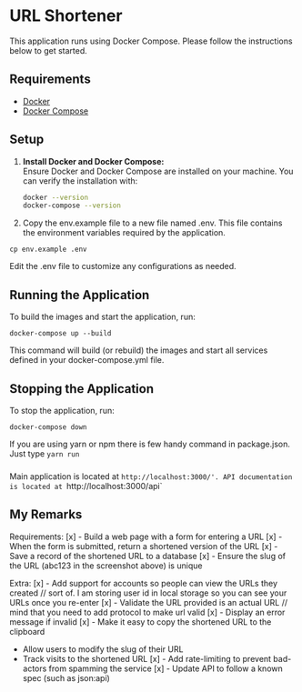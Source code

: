 # URL Shortener

This application runs using Docker Compose. Please follow the instructions below to get started.

## Requirements

- [Docker](https://docs.docker.com/get-docker/)
- [Docker Compose](https://docs.docker.com/compose/install/)

## Setup

1. **Install Docker and Docker Compose:**  
   Ensure Docker and Docker Compose are installed on your machine. You can verify the installation with:
   ```bash
   docker --version
   docker-compose --version


2. Copy the env.example file to a new file named .env. This file contains the environment variables required by the application.

```
cp env.example .env
```

Edit the .env file to customize any configurations as needed.

## Running the Application
To build the images and start the application, run:

```
docker-compose up --build
```
This command will build (or rebuild) the images and start all services defined in your docker-compose.yml file.


## Stopping the Application
To stop the application, run:

```
docker-compose down
```

If you are using yarn or npm there is few handy command in package.json. Just type `yarn run`

###

Main application is located at `http://localhost:3000/'. API documentation is located at `http://localhost:3000/api`




## My Remarks


Requirements:
[x] - Build a web page with a form for entering a URL
[x] - When the form is submitted, return a shortened version of the URL
[x] - Save a record of the shortened URL to a database
[x] - Ensure the slug of the URL (abc123 in the screenshot above) is unique


Extra:
[x] - Add support for accounts so people can view the URLs they created
      // sort of. I am storing user id in local storage so you can see your URLs once you re-enter 
[x] - Validate the URL provided is an actual URL
      // mind that you need to add protocol to make url valid
[x] - Display an error message if invalid
[x] - Make it easy to copy the shortened URL to the clipboard 
- Allow users to modify the slug of their URL
- Track visits to the shortened URL
[x] - Add rate-limiting to prevent bad-actors from spamming the service 
[x] - Update API to follow a known spec (such as json:api)
